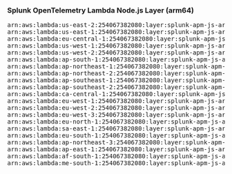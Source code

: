 <h3>Splunk OpenTelemetry Lambda Node.js Layer (arm64)</h3>

<pre>
arn:aws:lambda:us-east-2:254067382080:layer:splunk-apm-js-arm:1
arn:aws:lambda:us-east-1:254067382080:layer:splunk-apm-js-arm:2
arn:aws:lambda:eu-central-1:254067382080:layer:splunk-apm-js-arm:2
arn:aws:lambda:us-west-1:254067382080:layer:splunk-apm-js-arm:2
arn:aws:lambda:us-west-2:254067382080:layer:splunk-apm-js-arm:2
arn:aws:lambda:ap-south-1:254067382080:layer:splunk-apm-js-arm:2
arn:aws:lambda:ap-northeast-1:254067382080:layer:splunk-apm-js-arm:2
arn:aws:lambda:ap-northeast-2:254067382080:layer:splunk-apm-js-arm:2
arn:aws:lambda:ap-southeast-1:254067382080:layer:splunk-apm-js-arm:2
arn:aws:lambda:ap-southeast-2:254067382080:layer:splunk-apm-js-arm:2
arn:aws:lambda:ca-central-1:254067382080:layer:splunk-apm-js-arm:2
arn:aws:lambda:eu-west-1:254067382080:layer:splunk-apm-js-arm:2
arn:aws:lambda:eu-west-2:254067382080:layer:splunk-apm-js-arm:2
arn:aws:lambda:eu-west-3:254067382080:layer:splunk-apm-js-arm:2
arn:aws:lambda:eu-north-1:254067382080:layer:splunk-apm-js-arm:2
arn:aws:lambda:sa-east-1:254067382080:layer:splunk-apm-js-arm:2
arn:aws:lambda:eu-south-1:254067382080:layer:splunk-apm-js-arm:2
arn:aws:lambda:ap-northeast-3:254067382080:layer:splunk-apm-js-arm:2
arn:aws:lambda:ap-east-1:254067382080:layer:splunk-apm-js-arm:2
arn:aws:lambda:af-south-1:254067382080:layer:splunk-apm-js-arm:2
arn:aws:lambda:me-south-1:254067382080:layer:splunk-apm-js-arm:2
</pre>
